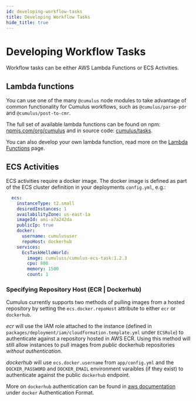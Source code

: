 ```yaml
---
id: developing-workflow-tasks
title: Developing Workflow Tasks
hide_title: true
---
```


# Developing Workflow Tasks
Workflow tasks can be either AWS Lambda Functions or ECS Activities.

## Lambda functions

You can use one of the many `@cumulus` node modules to take advantage of common functionality for Cumulus workflows, such as `@cumulus/parse-pdr` and `@cumulus/post-to-cmr`.

The full set of available lambda functions can be found on npm: [npmjs.com/org/cumulus](https://www.npmjs.com/org/cumulus) and in source code: [cumulus/tasks](https://github.com/nasa/cumulus/tree/master/tasks).

You can also develop your own lambda function, read more on the [Lambda Functions](workflows/lambda.md) page.

## ECS Activities

ECS activities require a docker image. The docker image is defined as part of the ECS cluster definition in your deployments `config.yml`, e.g.:

```yaml
  ecs:
    instanceType: t2.small
    desiredInstances: 1
    availabilityZone: us-east-1a
    imageId: ami-a7a242da
    publicIp: true
    docker:
      username: cumulususer
      repoHost: dockerhub
    services:
      EcsTaskHelloWorld:
        image: cumuluss/cumulus-ecs-task:1.2.3
        cpu: 800
        memory: 1500
        count: 1
```

### Specifying Repository Host (ECR | Dockerhub)

Cumulus currently supports two methods of pulling images from a hosted repository by setting the `ecs.docker.repoHost` attribute to either `ecr` or `dockerhub`.

*ecr* will use the IAM role attached to the instance (defined in `packages/deployment/iam/cloudformation.template.yml` under `ECSRole`) to authenticate against a repository hosted in AWS ECR. Using this method will still allow instances to pull images from *public* dockerhub repositories *without authentication.*

*dockerhub* will use `ecs.docker.username` from `app/config.yml` and the `DOCKER_PASSWORD` and `DOCKER_EMAIL` environment varaibles (if they exist) to authenticate against the public `dockerhub` endpoint.

More on `dockerhub` authentication can be found in [aws documentation](https://docs.aws.amazon.com/AmazonECS/latest/developerguide/private-auth-container-instances.html) under `docker` Authentication Format.
